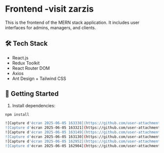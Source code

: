 # Frontend -visit zarzis

This is the frontend of the MERN stack application. It includes user interfaces for admins, managers, and clients.

## 🛠️ Tech Stack

- React.js
- Redux Toolkit
- React Router DOM
- Axios
- Ant Design + Tailwind CSS

## 🚀 Getting Started

1. Install dependencies:

```bash
npm install

![Capture d'écran 2025-06-05 163338](https://github.com/user-attachments/assets/f49b0206-9b73-4646-a6a5-a35057148c70)
![Capture d'écran 2025-06-05 163321](https://github.com/user-attachments/assets/2c2232f8-dd17-4f02-b573-00abbeda9165)
![Capture d'écran 2025-06-05 163149](https://github.com/user-attachments/assets/5bbaf2de-5ee8-4d07-a9c1-ac34cdcf36b8)
![Capture d'écran 2025-06-05 163130](https://github.com/user-attachments/assets/7888697e-5770-48d1-850e-505d67e80469)
![Capture d'écran 2025-06-05 162952](https://github.com/user-attachments/assets/d801a33b-47de-4e28-a881-03ed0f81b7a2)
![Capture d'écran 2025-06-05 162904](https://github.com/user-attachments/assets/11ee66f8-342b-4a58-afac-a8bed0387992)
